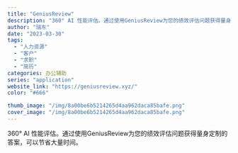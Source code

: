 ```yaml
---
title: "GeniusReview"
description: "360° AI 性能评估。通过使用GeniusReview为您的绩效评估问题获得量身定制的答案，可以节省大量时间。"
author: "瑞东"
date: "2023-03-30"
tags:
  - "人力资源"
  - "客户"
  - "求职"
  - "简历"
categories: 办公辅助
series: "application"
website_link: "https://geniusreview.xyz/"
color: "#666"

thumb_image: "/img/8a00be6b5214265d4aa962daca85bafe.png"
cover_image: "/img/8a00be6b5214265d4aa962daca85bafe.png"
---
```


360° AI 性能评估。通过使用GeniusReview为您的绩效评估问题获得量身定制的答案，可以节省大量时间。